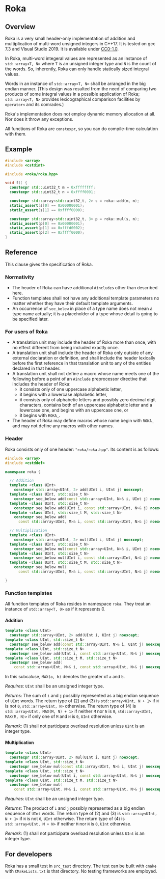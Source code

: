 # Roka

## Overview

Roka is a very small header-only implementation of addition and multiplication of multi-word unsigned integers in C++17.
It is tested on gcc 7.3 and Visual Studio 2019.
It is available under [CC0-1.0](https://creativecommons.org/publicdomain/zero/1.0/deed).

In Roka, multi-word integeral values are represented as an instance of `std::array<T, N>` where `T` is an unsigned integer type and `N` is the count of the words.
So, inherently, Roka can only handle statically sized integral values.

Words in an instance of `std::array<T, N>` shall be arranged in the big endian manner.
(This design was resulted from the need of comparing two products of some integral values in a possible application of Roka; `std::array<T, N>` provides lexicographical comparison facilities by `operator<` and its comrades.)

Roka's implementation does not employ dynamic memory allocation at all.
Nor does it throw any exceptions.

All functions of Roka are `constexpr`, so you can do compile-time calculation with them.

## Example

```C++
#include <array>
#include <cstdint>

#include <roka/roka.hpp>

void f() {
  constexpr std::uint32_t m = 0xffffffff;
  constexpr std::uint32_t n = 0xffff0001;

  constexpr std::array<std::uint32_t, 2> s = roka::add(m, n);
  static_assert(s[0] == 0x00000001);
  static_assert(s[1] == 0xffff0000);

  constexpr std::array<std::uint32_t, 3> p = roka::mul(s, n);
  static_assert(p[0] == 0x00000001);
  static_assert(p[1] == 0xfffd0002);
  static_assert(p[2] == 0xffff0000);
}
```

## Reference

This clause gives the specification of Roka.

### Normativity
 - The header of Roka can have additional `#include`s other than described here.
 - Function templates shall not have any additional template parameters no matter whether they have their default template arguments.
 - An occurrence of `see_below` in place of a type name does not mean a type name actually;
   it is a placeholder of a type whose detail is going to be specified later.

### For users of Roka
 - A translation unit may include the header of Roka more than once, with no effect different from being included exactly once.
 - A translation unit shall include the header of Roka only outside of any external declaration or definition, and shall include the header lexically before the first reference in that translation unit to any of the entities declared in that header.
 - A translation unit shall not define a macro whose name meets one of the following before a point of an `#include` preprocessor directive that includes the header of Roka:
   - it consists only of one uppercase alphabetic letter,
   - it begins with a lowercase alphabetic letter,
   - it consists only of alphabetic letters and possibly zero decimal digit characters, contains both of an uppercase alphabetic letter and a lowercase one, and begins with an uppercase one, or
   - it begins with `ROKA_`.
 - The header of Roka may define macros whose name begin with `ROKA_` and may not define any macros with other names.

### Header

Roka consists only of one header: `"roka/roka.hpp"`.
Its content is as follows:

```C++
#include <array>
#include <cstddef>

namespace roka {

  // Addition
  template <class UInt>
    constexpr std::array<UInt, 2> add(UInt i, UInt j) noexcept;
  template <class UInt, std::size_t N>
    constexpr see_below add(const std::array<UInt, N>& i, UInt j) noexcept;
  template <class UInt, std::size_t N>
    constexpr see_below add(UInt i, const std::array<UInt, N>& j) noexcept;
  template <class UInt, std::size_t M, std::size_t N>
    constexpr see_below add(
      const std::array<UInt, M>& i, const std::array<UInt, N>& j) noexcept;

  // Multiplication
  template <class UInt>
    constexpr std::array<UInt, 2> mul(UInt i, UInt j) noexcept;
  template <class UInt, std::size_t N>
    constexpr see_below mul(const std::array<UInt, N>& i, UInt j) noexcept;
  template <class UInt, std::size_t N>
    constexpr see_below mul(UInt i, const std::array<UInt, N>& j) noexcept;
  template <class UInt, std::size_t M, std::size_t N>
    constexpr see_below mul(
      const std::array<UInt, M>& i, const std::array<UInt, N>& j) noexcept;

}

```

### Function templates

All function templates of Roka resides in namespace `roka`. They treat an instance of `std::array<T, 0>` as if it represents 0.

#### Addition

```C++
template <class UInt>
  constexpr std::array<UInt, 2> add(UInt i, UInt j) noexcept;               // (1)
template <class UInt, std::size_t N>
  constexpr see_below add(const std::array<UInt, N>& i, UInt j) noexcept;   // (2)
template <class UInt, std::size_t N>
  constexpr see_below add(UInt i, const std::array<UInt, N>& j) noexcept;   // (3)
template <class UInt, std::size_t M, std::size_t N>
  constexpr see_below add(
    const std::array<UInt, M>& i, const std::array<UInt, N>& j) noexcept;   // (4)
```

In this subcaluse, `MAX(a, b)` denotes the greater of `a` and `b`.

_Requires:_ `UInt` shall be an unsigned integer type.

_Returns:_ The sum of `i` and `j` possibly represented as a big endian sequence of `UInt` words. The return type of (2) and (3) is `std::array<UInt, N + 1>` if `N` is not `0`, `std::array<UInt, N>` otherwise. The return type of (4) is `std::array<UInt, MAX(M, N) + 1>` if neither `M` nor `N` is `0`, `std::array<UInt, MAX(M, N)>` if only one of `M` and `N` is `0`, `UInt` otherwise.

_Remark:_ (1) shall not participate overload resolution unless `UInt` is an integer type.

#### Multiplication

```C++
template <class UInt>
  constexpr std::array<UInt, 2> mul(UInt i, UInt j) noexcept;               // (1)
template <class UInt, std::size_t N>
  constexpr see_below mul(const std::array<UInt, N>& i, UInt j) noexcept;   // (2)
template <class UInt, std::size_t N>
  constexpr see_below mul(UInt i, const std::array<UInt, N>& j) noexcept;   // (3)
template <class UInt, std::size_t M, std::size_t N>
  constexpr see_below mul(
    const std::array<UInt, M>& i, const std::array<UInt, N>& j) noexcept;   // (4)
```

_Requires:_ `UInt` shall be an unsigned integer type.

_Returns:_ The product of `i` and `j` possibly represented as a big endian sequence of `UInt` words. The return type of (2) and (3) is `std::array<UInt, N + 1>` if `N` is not `0`, `UInt` otherwise. The return type of (4) is `std::array<UInt, M + N>` if neither `M` nor `N` is `0`, `UInt` otherwise.

_Remark:_ (1) shall not participate overload resolution unless `UInt` is an integer type.

## For developers

Roka has a small test in `src_test` directory.
The test can be built with `cmake` with `CMakeLists.txt` is that directory.
No testing frameworks are employed.
